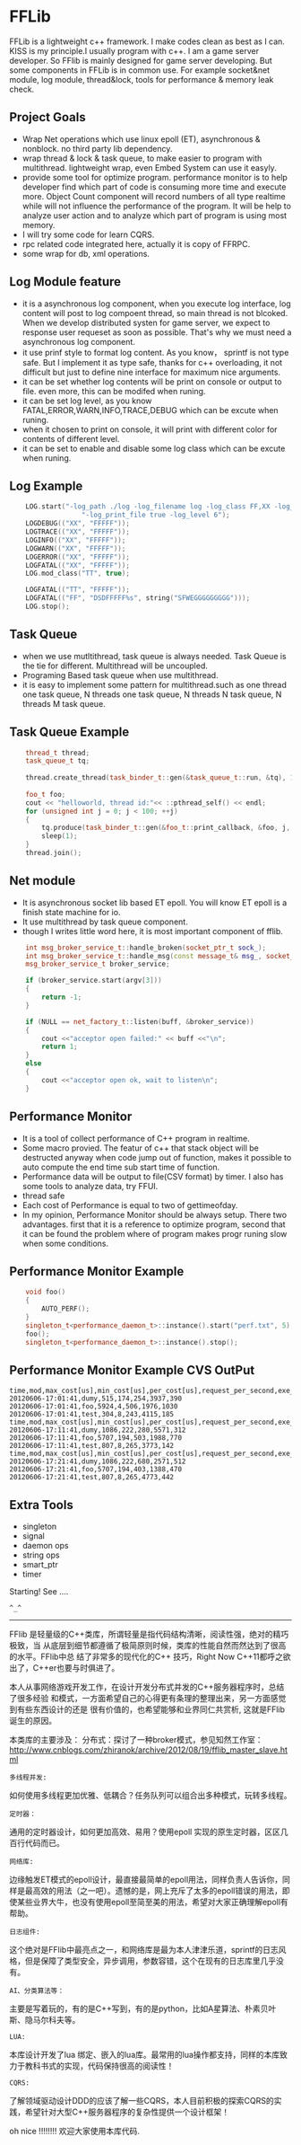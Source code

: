 # FFLib

FFLib is a lightweight c++ framework. I make codes clean as best as I can. KISS is my principle.I usually program 
with c++. I am a game server developer. So FFlib is mainly designed for game server developing. But some components
in FFLib is in common use. For example socket&net module, log module, thread&lock, tools for performance & memory 
leak check.

## Project Goals
 * Wrap Net operations which use linux epoll (ET), asynchronous & nonblock. no third party lib dependency.
 * wrap thread & lock & task queue, to make easier to program with multithread. lightweight wrap, even Embed System
   can use it easyly.
 * provide some tool for optimize program. performance monitor is to help developer find which part of code is consuming 
   more time and execute more. Object Count component will record numbers of all type realtime while will not 
   influence the performance of the program. It will be help to analyze user action and to analyze which part of 
   program is using most memory.
 * I will try some code for learn CQRS.
 * rpc related code integrated here, actually it is copy of FFRPC.
 * some wrap for db, xml operations.

## Log Module feature
 * it is a asynchronous log component, when you execute log interface, log content will post to log compoent thread, so
   main thread is not blcoked. When we develop distributed systen for game server, we expect to response user requeset
   as soon as possible. That's why we must need a asynchronous log component.
 * it use prinf style to format log content. As you know， sprintf is not type safe. But I implement it as type safe,
   thanks for c++ overloading, it not difficult but just to define nine interface for maximum nice arguments.
 * it can be set whether log contents will be print on console or output to file. even more, this can be modifed when
   runing.
 * it can be set log level, as you know FATAL,ERROR,WARN,INFO,TRACE,DEBUG which can be excute when runing.
 * when it chosen to print on console, it will print with different color for contents of different level.
 * it can be set to enable and disable some log class which can be excute when runing.
 
## Log Example
``` c++
	LOG.start("-log_path ./log -log_filename log -log_class FF,XX -log_print_screen true "
                  "-log_print_file true -log_level 6");
	LOGDEBUG(("XX", "FFFFF"));
	LOGTRACE(("XX", "FFFFF"));
	LOGINFO(("XX", "FFFFF"));
	LOGWARN(("XX", "FFFFF"));
	LOGERROR(("XX", "FFFFF"));
	LOGFATAL(("XX", "FFFFF"));
	LOG.mod_class("TT", true);

	LOGFATAL(("TT", "FFFFF"));
	LOGFATAL(("FF", "DSDFFFFF%s", string("SFWEGGGGGGGGG")));
	LOG.stop();
```

## Task Queue
 * when we use mutltithread, task queue is always needed. Task Queue is the tie for different. Multithread will 
   be uncoupled.
 * Programing Based task queue when use multithread.
 * it is easy to implement some pattern for multithread.such as one thread one task queue, N threads one task queue,
   N threads N task queue, N threads M task queue.

## Task Queue Example
``` c++
	thread_t thread;
	task_queue_t tq;
	
	thread.create_thread(task_binder_t::gen(&task_queue_t::run, &tq), 1);
	
	foo_t foo;
	cout << "helloworld, thread id:"<< ::pthread_self() << endl;
	for (unsigned int j = 0; j < 100; ++j)
	{
		tq.produce(task_binder_t::gen(&foo_t::print_callback, &foo, j, &foo_t::check));
		sleep(1);
	}
	thread.join();
```
## Net module
 * It is asynchronous socket lib based ET epoll. You will know ET epoll is a finish state machine for io.
 * It use multithread by task queue component.
 * though I writes little word here, it is most important component of fflib.

``` c++
    int msg_broker_service_t::handle_broken(socket_ptr_t sock_);
    int msg_broker_service_t::handle_msg(const message_t& msg_, socket_ptr_t sock_);
    msg_broker_service_t broker_service;

    if (broker_service.start(argv[3]))
    {
        return -1;
    }

    if (NULL == net_factory_t::listen(buff, &broker_service))
    {
        cout <<"acceptor open failed:" << buff <<"\n";
        return 1;
    }
    else
    {
        cout <<"acceptor open ok, wait to listen\n";
    }
```

## Performance Monitor
 * It is a tool of collect performance of C++ program in realtime.
 * Some macro provied. The featur of c++ that stack object will be destructed anyway when code jump out of function,
   makes it possible to auto compute the end time sub start time of function.
 * Performance data will be output to file(CSV format) by timer. I also has some tools to analyze data, try FFUI.
 * thread safe
 * Each cost of Performance is equal to two of gettimeofday.
 * In my opinion, Performance Monitor should be always setup. There two advantages. first that it is a reference to optimize
   program, second that it can be found the problem where of program makes progr runing slow when some conditions.
## Performance Monitor Example
``` c++
	void foo()
	{
		AUTO_PERF();
	}
	singleton_t<performance_daemon_t>::instance().start("perf.txt", 5);
	foo();
	singleton_t<performance_daemon_t>::instance().stop();
```

## Performance Monitor Example CVS OutPut
``` 
time,mod,max_cost[us],min_cost[us],per_cost[us],request_per_second,exe_times
20120606-17:01:41,dumy,515,174,254,3937,390
20120606-17:01:41,foo,5924,4,506,1976,1030
20120606-17:01:41,test,304,8,243,4115,185
time,mod,max_cost[us],min_cost[us],per_cost[us],request_per_second,exe_times
20120606-17:11:41,dumy,1086,222,280,5571,312
20120606-17:11:41,foo,5707,194,503,1988,770
20120606-17:11:41,test,807,8,265,3773,142
time,mod,max_cost[us],min_cost[us],per_cost[us],request_per_second,exe_times
20120606-17:21:41,dumy,1086,222,680,2571,512
20120606-17:21:41,foo,5707,194,403,1388,470
20120606-17:21:41,test,807,8,265,4773,442
```
## Extra Tools
 * singleton
 * signal
 * daemon ops
 * string ops
 * smart_ptr
 * timer

Starting! See ....

	^_^
-----------------------

FFlib 是轻量级的C++类库，所谓轻量是指代码结构清晰，阅读性强，绝对的精巧极致，当
从底层到细节都遵循了极简原则时候，类库的性能自然而然达到了很高的水平。FFlib中总
结了非常多的现代化的C++ 技巧，Right Now C++11都呼之欲出了，C++er也要与时俱进了。


本人从事网络游戏开发工作，在设计开发分布式并发的C++服务器程序时，总结了很多经验
和模式，一方面希望自己的心得更有条理的整理出来，另一方面感觉到有些东西设计的还是
很有价值的，也希望能够和业界同仁共赏析, 这就是FFlib诞生的原因。

本类库的主要涉及：
	分布式：探讨了一种broker模式，参见知然工作室：
http://www.cnblogs.com/zhiranok/archive/2012/08/19/fflib_master_slave.html

	多线程并发:
如何使用多线程更加优雅、低耦合？任务队列可以组合出多种模式，玩转多线程。

	定时器： 
通用的定时器设计，如何更加高效、易用？使用epoll
实现的原生定时器，区区几百行代码而已。

	网络库:
边缘触发ET模式的epoll设计，最直接最简单的epoll用法，同样负责人告诉你，同样是最高效的用法（之一吧）。遗憾的是，网上充斥了太多的epoll错误的用法，即使某些业界大牛，也没有使用epoll至简至美的用法，希望对大家正确理解epoll有帮助。

	日志组件:
这个绝对是FFlib中最亮点之一，和网络库是最为本人津津乐道，sprintf的日志风格，但是保障了类型安全，异步调用，参数容错，这个在现有的日志库里几乎没有。

	AI、分类算法等：
主要是写着玩的，有的是C++写到，有的是python，比如A星算法、朴素贝叶斯、隐马尔科夫等。

	LUA: 
本库设计开发了lua
绑定、嵌入的lua库。最常用的lua操作都支持，同样的本库致力于教科书式的实现，代码保持很高的阅读性！

	CQRS: 
了解领域驱动设计DDD的应该了解一些CQRS，本人目前积极的探索CQRS的实践，希望针对大型C++服务器程序的复杂性提供一个设计框架！


oh nice !!!!!!!!
欢迎大家使用本库代码.
